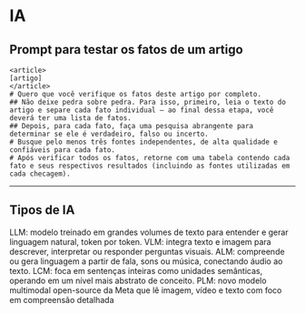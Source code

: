 # IA
## Prompt para testar os fatos de um artigo
``` ssh
<article>
[artigo]
</article>
# Quero que você verifique os fatos deste artigo por completo.
## Não deixe pedra sobre pedra. Para isso, primeiro, leia o texto do artigo e separe cada fato individual — ao final dessa etapa, você deverá ter uma lista de fatos.
## Depois, para cada fato, faça uma pesquisa abrangente para determinar se ele é verdadeiro, falso ou incerto.
# Busque pelo menos três fontes independentes, de alta qualidade e confiáveis para cada fato.
# Após verificar todos os fatos, retorne com uma tabela contendo cada fato e seus respectivos resultados (incluindo as fontes utilizadas em cada checagem).
```
<hr />

## Tipos de IA
LLM: modelo treinado em grandes volumes de texto para entender e gerar linguagem natural, token por token.
VLM: integra texto e imagem para descrever, interpretar ou responder perguntas visuais.
ALM: compreende ou gera linguagem a partir de fala, sons ou música, conectando áudio ao texto.
LCM: foca em sentenças inteiras como unidades semânticas, operando em um nível mais abstrato de conceito.
PLM: novo modelo multimodal open-source da Meta que lê imagem, vídeo e texto com foco em compreensão detalhada